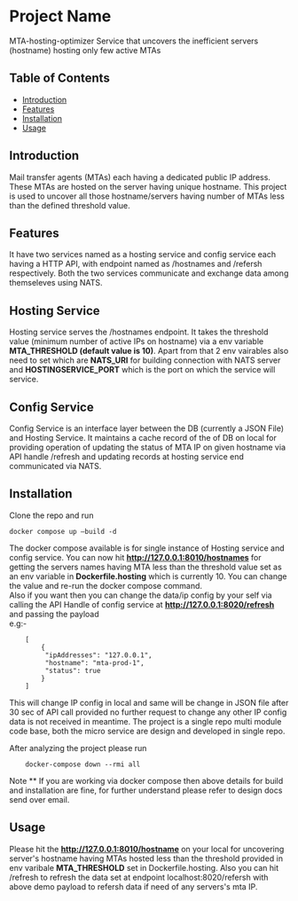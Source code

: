 # Project Name

MTA-hosting-optimizer
Service that uncovers the inefficient servers (hostname) hosting only few active MTAs

## Table of Contents

- [Introduction](#introduction)
- [Features](#features)
- [Installation](#installation)
- [Usage](#usage)

## Introduction

Mail transfer agents (MTAs) each having a dedicated public IP address.
These MTAs are hosted on the server having unique hostname.
This project is used to uncover all those hostname/servers having number of MTAs less than the defined threshold value.

## Features

It have two services named as a hosting service and config service each having a HTTP API, with endpoint named as /hostnames and /refersh respectively. Both the two services communicate and exchange data among themseleves using NATS.

## Hosting Service

Hosting service serves the /hostnames endpoint. It takes the threshold value (minimum number of active IPs on hostname) via a env variable **MTA_THRESHOLD (default value is 10)**. Apart from that 2 env vairables also need to set which are **NATS_URI** for building connection with NATS server and **HOSTINGSERVICE_PORT** which is the port on which the service will service.

## Config Service

Config Service is an interface layer between the DB (currently a JSON File) and Hosting Service. It maintains a cache record of the of DB on local for providing operation of updating the status of MTA IP on given hostname via API handle /refresh and updating records at hosting service end communicated via NATS.

## Installation

Clone the repo and run 
```
docker compose up —build -d
```
The docker compose available is for single instance of Hosting service and config service. You can now hit **http://127.0.0.1:8010/hostnames** for getting the servers names having MTA less than the threshold value set as an env variable in **Dockerfile.hosting** which is currently 10. You can change the value and re-run the docker compose command. </br > 
Also if you want then you can change the data/ip config by your self via calling the API Handle of config service at **http://127.0.0.1:8020/refresh** and passing the payload </br >
    e.g:-

``` 
    [
        {   
         "ipAddresses": "127.0.0.1",
         "hostname": "mta-prod-1",
         "status": true
        }
    ]
```

This will change IP config in local and same will be change in JSON file after 30 sec of API call provided no further request to change any other IP config data is not received in meantime. The project is a single repo multi module code base, both the micro service are design and developed in single repo.

After analyzing the project please run
```
    docker-compose down --rmi all
```
Note \*\* If you are working via docker compose then above details for build and installation are fine, for further understand please refer to design docs send over email.

## Usage

Please hit the **http://127.0.0.1:8010/hostname** on your local for uncovering server's hostname having MTAs hosted less than the threshold provided in env varibale **MTA_THRESHOLD** set in Dockerfile.hosting.
Also you can hit /refresh to refresh the data set at endpoint localhost:8020/refersh with above demo payload to refersh data if need of any servers's mta IP.
